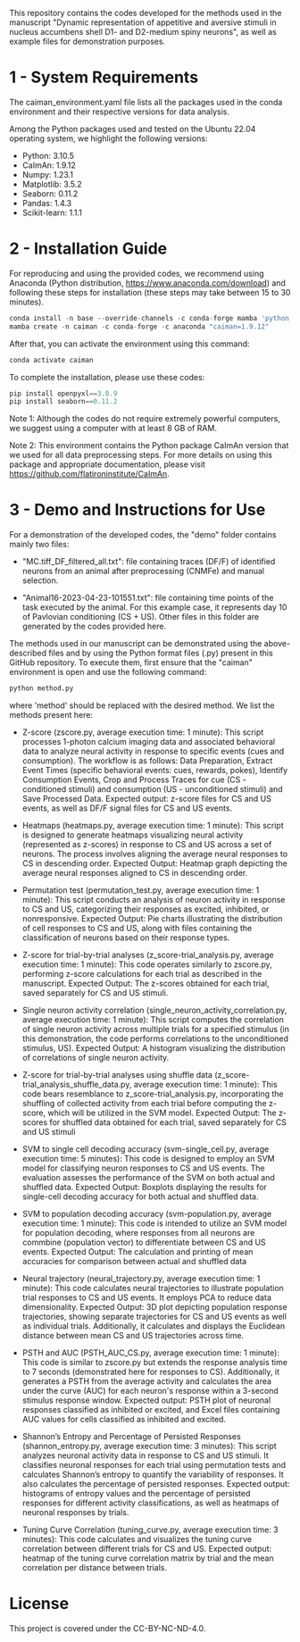This repository contains the codes developed for the methods used in the manuscript "Dynamic representation of appetitive and aversive stimuli in nucleus accumbens shell D1- and D2-medium spiny neurons", as well as example files for demonstration purposes.

# 1 - System Requirements
The caiman_environment.yaml file lists all the packages used in the conda environment and their respective versions for data analysis.

Among the Python packages used and tested on the Ubuntu 22.04 operating system, we highlight the following versions:

+ Python: 3.10.5
+ CaImAn: 1.9.12
+ Numpy: 1.23.1
+ Matplotlib: 3.5.2
+ Seaborn: 0.11.2
+ Pandas: 1.4.3
+ Scikit-learn: 1.1.1

# 2 - Installation Guide
For reproducing and using the provided codes, we recommend using Anaconda (Python distribution, https://www.anaconda.com/download) and following these steps for installation (these steps may take between 15 to 30 minutes).

```python
conda install -n base --override-channels -c conda-forge mamba 'python_abi=*=*cp*'
mamba create -n caiman -c conda-forge -c anaconda "caiman=1.9.12"
```

After that, you can activate the environment using this command:

```python
conda activate caiman
```
To complete the installation, please use these codes:

```python
pip install openpyxl==3.0.9
pip install seaborn==0.11.2
```

Note 1: Although the codes do not require extremely powerful computers, we suggest using a computer with at least 8 GB of RAM.

Note 2: This environment contains the Python package CaImAn version that we used for all data preprocessing steps. For more details on using this package and appropriate documentation, please visit https://github.com/flatironinstitute/CaImAn.

# 3 - Demo and Instructions for Use
For a demonstration of the developed codes, the "demo" folder contains mainly two files:

+ "MC.tiff_DF_filtered_all.txt": file containing traces (DF/F) of identified neurons from an animal after preprocessing (CNMFe) and manual selection.

+ "Animal16-2023-04-23-101551.txt": file containing time points of the task executed by the animal. For this example case, it represents day 10 of Pavlovian conditioning (CS + US).
Other files in this folder are generated by the codes provided here.

The methods used in our manuscript can be demonstrated using the above-described files and by using the Python format files (.py) present in this GitHub repository. To execute them, first ensure that the "caiman" environment is open and use the following command:

```python
python method.py
```
where 'method' should be replaced with the desired method. We list the methods present here:

+ Z-score (zscore.py, average execution time: 1 minute): This script processes 1-photon calcium imaging data and associated behavioral data to analyze neural activity in response to specific events (cues and consumption). The workflow is as follows: Data Preparation, Extract Event Times (specific behavioral events: cues, rewards, pokes), Identify Consumption Events, Crop and Process Traces for cue (CS - conditioned stimuli) and consumption (US - unconditioned stimuli) and Save Processed Data. Expected output: z-score files for CS and US events, as well as DF/F signal files for CS and US events.

+ Heatmaps (heatmaps.py, average execution time: 1 minute): This script is designed to generate heatmaps visualizing neural activity (represented as z-scores) in response to CS and US across a set of neurons. The process involves aligning the average neural responses to CS in descending order. Expected Output: Heatmap graph depicting the average neural responses aligned to CS in descending order.

+ Permutation test (permutation_test.py, average execution time: 1 minute): This script conducts an analysis of neuron activity in response to CS and US, categorizing their responses as excited, inhibited, or nonresponsive. Expected Output: Pie charts illustrating the distribution of cell responses to CS and US, along with files containing the classification of neurons based on their response types.

+ Z-score for trial-by-trial analyses (z_score-trial_analysis.py, average execution time: 1 minute): This code operates similarly to zscore.py, performing z-score calculations for each trial as described in the manuscript. Expected Output: The z-scores obtained for each trial, saved separately for CS and US stimuli.

+ Single neuron activity correlation (single_neuron_activity_correlation.py, average execution time: 1 minute): This script computes the correlation of single neuron activity across multiple trials for a specified stimulus (in this demonstration, the code performs correlations to the unconditioned stimulus, US). Expected Output: A histogram visualizing the distribution of correlations of single neuron activity.

+ Z-score for trial-by-trial analyses using shuffle data (z_score-trial_analysis_shuffle_data.py, average execution time: 1 minute): This code bears resemblance to z_score-trial_analysis.py, incorporating the shuffling of collected activity from each trial before computing the z-score, which will be utilized in the SVM model. Expected Output: The z-scores for shuffled data obtained for each trial, saved separately for CS and US stimuli

+ SVM to single cell decoding accuracy (svm-single_cell.py, average execution time: 5 minutes): This code is designed to employ an SVM model for classifying neuron responses to CS and US events. The evaluation assesses the performance of the SVM on both actual and shuffled data. Expected Output: Boxplots displaying the results for single-cell decoding accuracy for both actual and shuffled data.

+ SVM to population decoding accuracy (svm-population.py, average execution time: 1 minute): This code is intended to utilize an SVM model for population decoding, where responses from all neurons are commbine (population vector) to differentiate between CS and US events. Expected Output: The calculation and printing of mean accuracies for comparison between actual and shuffled data

+ Neural trajectory (neural_trajectory.py, average execution time: 1 minute): This code calculates neural trajectories to illustrate population trial responses to CS and US events. It employs PCA to reduce data dimensionality. Expected Output: 3D plot depicting population response trajectories, showing separate trajectories for CS and US events as well as individual trials. Additionally, it calculates and displays the Euclidean distance between mean CS and US trajectories across time.

+ PSTH and AUC (PSTH_AUC_CS.py, average execution time: 1 minute): This code is similar to zscore.py but extends the response analysis time to 7 seconds (demonstrated here for responses to CS). Additionally, it generates a PSTH from the average activity and calculates the area under the curve (AUC) for each neuron's response within a 3-second stimulus response window. Expected output: PSTH plot of neuronal responses classified as inhibited or excited, and Excel files containing AUC values for cells classified as inhibited and excited.

+ Shannon’s Entropy and Percentage of Persisted Responses (shannon_entropy.py, average execution time: 3 minutes): This script analyzes neuronal activity data in response to CS and US stimuli. It classifies neuronal responses for each trial using permutation tests and calculates Shannon’s entropy to quantify the variability of responses. It also calculates the percentage of persisted responses. Expected output: histograms of entropy values and the percentage of persisted responses for different activity classifications, as well as heatmaps of neuronal responses by trials.

+ Tuning Curve Correlation (tuning_curve.py, average execution time: 3 minutes): This code calculates and visualizes the tuning curve correlation between different trials for CS and US. Expected output: heatmap of the tuning curve correlation matrix by trial and the mean correlation per distance between trials.


# License
This project is covered under the CC-BY-NC-ND-4.0.
